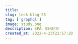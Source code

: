 ```yaml
---
title: 
slug: teck-blog-25
tag: ['graphql']
image: study.png
description: SPA、SSR何か
created_at: 2022-4-23T22:57:20
---
```

